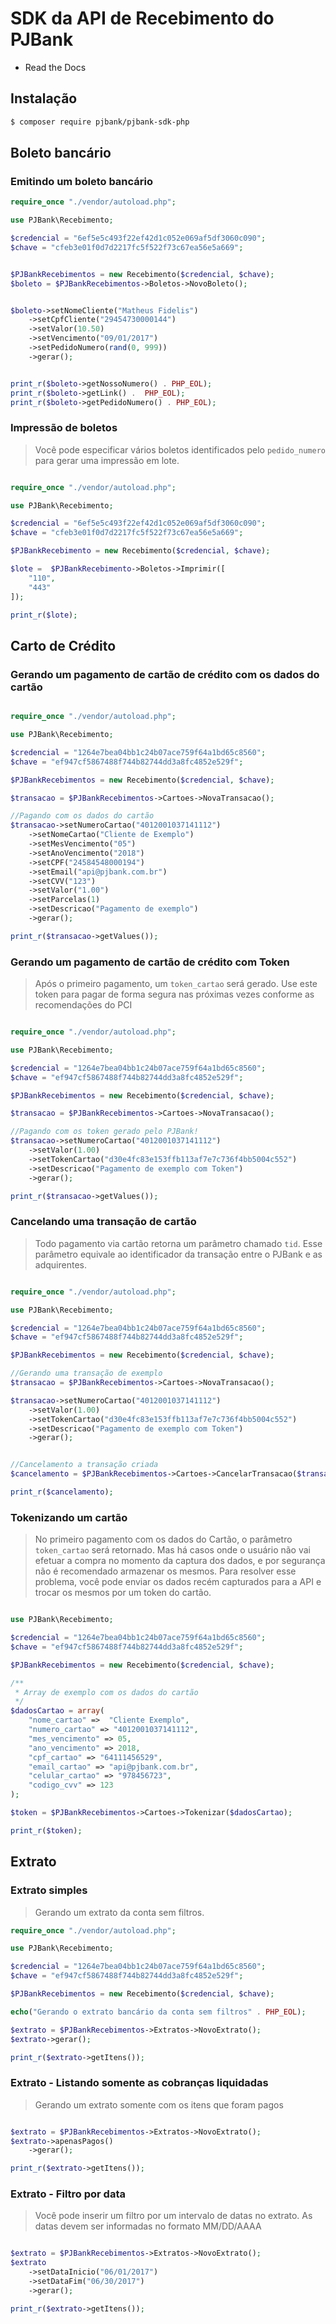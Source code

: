 
# SDK da API de Recebimento do PJBank

* Read the Docs

## Instalação


```bash
$ composer require pjbank/pjbank-sdk-php
```

## Boleto bancário

### Emitindo um boleto bancário

```php
require_once "./vendor/autoload.php";

use PJBank\Recebimento;

$credencial = "6ef5e5c493f22ef42d1c052e069af5df3060c090";
$chave = "cfeb3e01f0d7d2217fc5f522f73c67ea56e5a669";


$PJBankRecebimentos = new Recebimento($credencial, $chave);
$boleto = $PJBankRecebimentos->Boletos->NovoBoleto();


$boleto->setNomeCliente("Matheus Fidelis")
    ->setCpfCliente("29454730000144")
    ->setValor(10.50)
    ->setVencimento("09/01/2017")
    ->setPedidoNumero(rand(0, 999))
    ->gerar();


print_r($boleto->getNossoNumero() . PHP_EOL);
print_r($boleto->getLink() .  PHP_EOL);
print_r($boleto->getPedidoNumero() . PHP_EOL);

```


### Impressão de boletos

> Você pode especificar vários boletos identificados pelo `pedido_numero` para gerar uma impressão em lote.


```php

require_once "./vendor/autoload.php";

use PJBank\Recebimento;

$credencial = "6ef5e5c493f22ef42d1c052e069af5df3060c090";
$chave = "cfeb3e01f0d7d2217fc5f522f73c67ea56e5a669";

$PJBankRecebimento = new Recebimento($credencial, $chave);

$lote =  $PJBankRecebimento->Boletos->Imprimir([
    "110",
    "443"
]);

print_r($lote);

```


## Carto de Crédito

### Gerando um pagamento de cartão de crédito com os dados do cartão

```php

require_once "./vendor/autoload.php";

use PJBank\Recebimento;

$credencial = "1264e7bea04bb1c24b07ace759f64a1bd65c8560";
$chave = "ef947cf5867488f744b82744dd3a8fc4852e529f";

$PJBankRecebimentos = new Recebimento($credencial, $chave);

$transacao = $PJBankRecebimentos->Cartoes->NovaTransacao();

//Pagando com os dados do cartão
$transacao->setNumeroCartao("4012001037141112")
    ->setNomeCartao("Cliente de Exemplo")
    ->setMesVencimento("05")
    ->setAnoVencimento("2018")
    ->setCPF("24584548000194")
    ->setEmail("api@pjbank.com.br")
    ->setCVV("123")
    ->setValor("1.00")
    ->setParcelas(1)
    ->setDescricao("Pagamento de exemplo")
    ->gerar();

print_r($transacao->getValues());

```

### Gerando um pagamento de cartão de crédito com Token

> Após o primeiro pagamento, um `token_cartao` será gerado. Use este token para pagar de forma segura nas próximas vezes conforme as recomendações do PCI

```php

require_once "./vendor/autoload.php";

use PJBank\Recebimento;

$credencial = "1264e7bea04bb1c24b07ace759f64a1bd65c8560";
$chave = "ef947cf5867488f744b82744dd3a8fc4852e529f";

$PJBankRecebimentos = new Recebimento($credencial, $chave);

$transacao = $PJBankRecebimentos->Cartoes->NovaTransacao();

//Pagando com os token gerado pelo PJBank!
$transacao->setNumeroCartao("4012001037141112")
    ->setValor(1.00)
    ->setTokenCartao("d30e4fc83e153ffb113af7e7c736f4bb5004c552")
    ->setDescricao("Pagamento de exemplo com Token")
    ->gerar();

print_r($transacao->getValues());

```

### Cancelando uma transação de cartão

> Todo pagamento via cartão retorna um parâmetro chamado `tid`. Esse parâmetro equivale ao identificador da transação entre o PJBank e as adquirentes. 

```php

require_once "./vendor/autoload.php";

use PJBank\Recebimento;

$credencial = "1264e7bea04bb1c24b07ace759f64a1bd65c8560";
$chave = "ef947cf5867488f744b82744dd3a8fc4852e529f";

$PJBankRecebimentos = new Recebimento($credencial, $chave);

//Gerando uma transação de exemplo
$transacao = $PJBankRecebimentos->Cartoes->NovaTransacao();

$transacao->setNumeroCartao("4012001037141112")
    ->setValor(1.00)
    ->setTokenCartao("d30e4fc83e153ffb113af7e7c736f4bb5004c552")
    ->setDescricao("Pagamento de exemplo com Token")
    ->gerar();


//Cancelamento a transação criada
$cancelamento = $PJBankRecebimentos->Cartoes->CancelarTransacao($transacao->getTid());

print_r($cancelamento);

```

### Tokenizando um cartão

> No primeiro pagamento com os dados do Cartão, o parâmetro `token_cartao` será retornado. Mas há casos onde o usuário não vai efetuar a compra no momento da captura dos dados, e por segurança não é recomendado armazenar os mesmos. Para resolver esse problema, você pode enviar os dados recém capturados para a API e trocar os mesmos por um token do cartão.

```php

use PJBank\Recebimento;

$credencial = "1264e7bea04bb1c24b07ace759f64a1bd65c8560";
$chave = "ef947cf5867488f744b82744dd3a8fc4852e529f";

$PJBankRecebimentos = new Recebimento($credencial, $chave);

/**
 * Array de exemplo com os dados do cartão
 */
$dadosCartao = array(
    "nome_cartao" =>  "Cliente Exemplo",
    "numero_cartao" => "4012001037141112",
    "mes_vencimento" => 05,
    "ano_vencimento" => 2018,
    "cpf_cartao" => "64111456529",
    "email_cartao" => "api@pjbank.com.br",
    "celular_cartao" => "978456723",
    "codigo_cvv" => 123
);

$token = $PJBankRecebimentos->Cartoes->Tokenizar($dadosCartao);

print_r($token);

```

## Extrato

### Extrato simples

> Gerando um extrato da conta sem filtros.

```php
require_once "./vendor/autoload.php";

use PJBank\Recebimento;

$credencial = "1264e7bea04bb1c24b07ace759f64a1bd65c8560";
$chave = "ef947cf5867488f744b82744dd3a8fc4852e529f";

$PJBankRecebimentos = new Recebimento($credencial, $chave);

echo("Gerando o extrato bancário da conta sem filtros" . PHP_EOL);

$extrato = $PJBankRecebimentos->Extratos->NovoExtrato();
$extrato->gerar();

print_r($extrato->getItens());
```

### Extrato - Listando somente as cobranças liquidadas

> Gerando um extrato somente com os itens que foram pagos 

```php

$extrato = $PJBankRecebimentos->Extratos->NovoExtrato();
$extrato->apenasPagos()
    ->gerar();

print_r($extrato->getItens());
```

### Extrato - Filtro por data

> Você pode inserir um filtro por um intervalo de datas no extrato. As datas devem ser informadas no formato MM/DD/AAAA

```php

$extrato = $PJBankRecebimentos->Extratos->NovoExtrato();
$extrato
    ->setDataInicio("06/01/2017")
    ->setDataFim("06/30/2017")
    ->gerar();

print_r($extrato->getItens());
```

